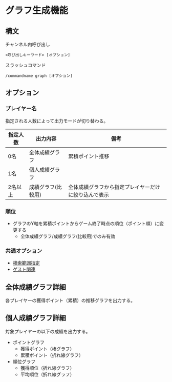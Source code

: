 # グラフ生成機能

## 構文
チャンネル内呼び出し
```
<呼び出しキーワード> [オプション]
```
スラッシュコマンド
```
/commandname graph [オプション]
```
## オプション

### プレイヤー名
指定される人数によって出力モードが切り替わる。

| 指定人数     | 出力内容     |  備考                                  |
| ------------ | ----------- | --------------------------------------- |
| 0名           | 全体成績グラフ | 累積ポイント推移                |
| 1名          | 個人成績グラフ | | 獲得ポイント、累積ポイン推移、獲得順位、平均順位
| 2名以上       | 成績グラフ(比較用) | 全体成績グラフから指定プレイヤーだけに絞り込んで表示 |

### 順位
- グラフのY軸を累積ポイントからゲーム終了時点の順位（ポイント順）に変更する
  - 全体成績グラフ/成績グラフ(比較用)でのみ有効

### 共通オプション
- [検索範囲指定](argument_keyword.md#検索範囲指定)
- [ゲスト関連](argument_keyword.md#ゲストの成績の取り扱いに関するオプション)

## 全体成績グラフ詳細
各プレイヤーの獲得ポイント（累積）の推移グラフを出力する。

## 個人成績グラフ詳細
対象プレイヤーの以下の成績を出力する。

- ポイントグラフ
  - 獲得ポイント（棒グラフ）
  - 累積ポイント（折れ線グラフ）
- 順位グラフ
  - 獲得順位（折れ線グラフ）
  - 平均順位（折れ線グラフ）
